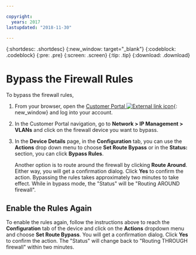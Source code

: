 ```yaml
---

copyright:
  years: 2017
lastupdated: "2018-11-30"

---
```


{:shortdesc: .shortdesc}
{:new_window: target="_blank"}
{:codeblock: .codeblock}
{:pre: .pre}
{:screen: .screen}
{:tip: .tip}
{:download: .download}

# Bypass the Firewall Rules

To bypass the firewall rules,

1. From your browser, open the [Customer Portal ![External link icon](../../icons/launch-glyph.svg "External link icon")](https://control.softlayer.com/){: new_window} and log into your account.
2. In the Customer Portal navigation, go to **Network > IP Management > VLANs** and click on the firewall device you want to bypass.
3. In the **Device Details** page, in the **Configuration** tab, you can use the **Actions** drop down menu to choose **Set Route Bypass** or in the **Status:** section, you can click **Bypass Rules**. 

	Another option is to route around the firewall by clicking **Route Around**. Either way, you will get a confirmation dialog. Click **Yes** to confirm the action. Bypassing the rules takes approximately two minutes to take effect. While in bypass mode, the "Status" will be "Routing AROUND firewall".

## Enable the Rules Again

To enable the rules again, follow the instructions above to reach the **Configuration** tab of the device and click on the **Actions** dropdown menu and choose **Set Route Bypass**. You will get a confirmation dialog. Click **Yes** to confirm the action. The "Status" will change back to "Routing THROUGH firewall" within two minutes.
